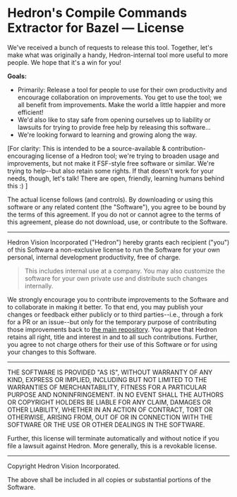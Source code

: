 # Hedron's Compile Commands Extractor for Bazel — License

We've received a bunch of requests to release this tool.
Together, let's make what was originally a handy, Hedron-internal tool more useful to more people. We hope that it's a win for you!

**Goals:** 

- Primarily: Release a tool for people to use for their own productivity and encourage collaboration on improvements. You get to use the tool; we all benefit from improvements. Make the world a little happier and more efficient!
- We'd also like to stay safe from opening ourselves up to liability or lawsuits for trying to provide free help by releasing this software...
- We're looking forward to learning and growing along the way.

[For clarity: This is intended to be a source-available & contribution-encouraging license of a Hedron tool; we're trying to broaden usage and improvements, but  not make it FSF-style free software or similar. We're trying to help--but also retain some rights. If that doesn't work for your needs, though, let's talk! There are open, friendly, learning humans behind this :) ] 

The actual license follows (and controls). By downloading or using this software or any related content (the "Software"), you agree to be bound by the terms of this agreement. If you do not or cannot agree to the terms of this agreement, please do not download, use, or contribute to the Software.

---

<!-- Allow personal/internal use, free of charge. -->

Hedron Vision Incorporated ("Hedron") hereby grants each recipient ("you") of this Software a non-exclusive license to run the Software for your own personal, internal development productivity, free of charge. 

> This includes internal use at a company. You may also customize the software for your own private use and distribute such changes internally.

<!-- Contributions/improvements/feedback welcome. If public, they stay centrally with Hedron, as consideration for the free use to the extent required. -->

We strongly encourage you to contribute improvements to the Software and to collaborate in making it better. To that end, you may publish your changes or feedback either publicly or to third parties--i.e., through a fork for a PR or an issue--but only for the temporary purpose of contributing those improvements back to [the main repository](https://github.com/hedronvision/bazel-compile-commands-extractor). You agree that Hedron retains all right, title and interest in and to all such contributions. Further, you agree to not charge others for their use of this Software or for using your changes to this Software.

---

<!-- Don't get sued while trying to provide free help... -->

THE SOFTWARE IS PROVIDED "AS IS", WITHOUT WARRANTY OF ANY KIND, EXPRESS OR IMPLIED, INCLUDING BUT NOT LIMITED TO THE WARRANTIES OF MERCHANTABILITY, FITNESS FOR A PARTICULAR PURPOSE AND NONINFRINGEMENT. IN NO EVENT SHALL THE AUTHORS OR COPYRIGHT HOLDERS BE LIABLE FOR ANY CLAIM, DAMAGES OR OTHER LIABILITY, WHETHER IN AN ACTION OF CONTRACT, TORT OR OTHERWISE, ARISING FROM, OUT OF OR IN CONNECTION WITH THE SOFTWARE OR THE USE OR OTHER DEALINGS IN THE SOFTWARE.

Further, this license will terminate automatically and without notice if you file a lawsuit against Hedron. More generally, this is a revokable license.

---

Copyright Hedron Vision Incorporated.

The above shall be included in all copies or substantial portions of the Software.

